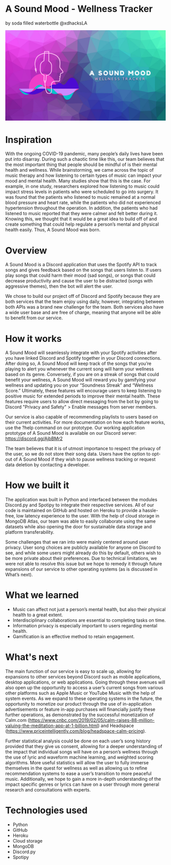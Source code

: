 # A Sound Mood - Wellness Tracker

by soda filled waterbottle @xdhacksLA

![logo](https://github.com/underHA/xdhacks-la-2020/blob/master/logo.png)



# Inspiration

With the ongoing COVID-19 pandemic, many people’s daily lives have been put into disarray. During such a chaotic time like this, our team believes that the most important thing that people should be mindful of is their mental health and wellness. While brainstorming, we came across the topic of music therapy and how listening to certain types of music can impact your mood and mental health. Many studies show that this is the case. For example, in one study, researchers explored how listening to  music could impact stress levels in patients who were scheduled to go into surgery. It was found that the patients who listened to music remained at a normal blood pressure and heart rate, while the patients who did not experienced hypertension throughout the operation. In addition, the patients who had listened to music reported that they were calmer and felt better during it. Knowing this, we thought that it would be a great idea to build off of and create something that could help regulate a person’s mental and physical health easily. Thus, A Sound Mood was born.

# Overview

A Sound Mood is a Discord application that uses the Spotify API to track songs and gives feedback based on the songs that users listen to. If users play songs that could harm their mood (sad songs), or songs that could decrease productivity and cause the user to be distracted (songs with aggressive themes), then the bot will alert the user. 

We chose to build our project off of Discord and Spotify because they are both services that the team enjoy using daily, however, integrating between both APIs was a brand new challenge for the team. Both services also have a wide user base and are free of charge, meaning that anyone will be able to benefit from our service.

# How it works

A Sound Mood will seamlessly integrate with your Spotify activities after you have linked Discord and Spotify together in your Discord connections. After doing so, A Sound Mood will keep track of the songs that you’re playing to alert you whenever the current song will harm your wellness based on its genre. Conversely, if you are on a streak of songs that could benefit your wellness, A Sound Mood will reward you by gamifying your wellness and updating you on your “Soundness Streak” and “Wellness Score.” Ultimately, these features will encourage users to keep listening to positive music for extended periods to improve their mental health. These features require users to allow direct messaging from the bot by going to Discord "Privacy and Safety" > Enable messages from server members. 

Our service is also capable of recommending playlists to users based on their current activities. For more documentation on how each feature works, use the ?help command on our prototype. Our working application prototype of A Sound Mood is available on our Discord server: https://discord.gg/AjbBMr2 

The team believes that it is of utmost importance to respect the privacy of the user, so we do not store their song data. Users have the option to opt-out of A Sound Mood if they wish to pause wellness tracking or request data deletion by contacting a developer.


# How we built it

The application was built in Python and interfaced between the modules Discord.py and Spotipy to integrate their respective services. All of our code is maintained on GitHub and hosted on Heroku to provide a hassle-free, low latency experience to the user. With the help of cloud storage in MongoDB Atlas, our team was able to easily collaborate using the same datasets while also opening the door for sustainable data storage and platform transferability.

Some challenges that we ran into were mainly centered around user privacy. User song choices are publicly available for anyone on Discord to see, and while some users might already do this by default, others wish to be more private about their preferences. Due to technical limitations, we were not able to resolve this issue but we hope to remedy it through future expansions of our service to other operating systems (as is discussed in What’s next).

# What we learned

- Music can affect not just a person’s mental health, but also their physical health to a great extent.
- Interdisciplinary collaborations are essential to completing tasks on time.
- Information privacy is especially important to users regarding mental health.
- Gamification is an effective method to retain engagement.

# What's next

The main function of our service is easy to scale up, allowing for expansions to other services beyond Discord such as mobile applications, desktop applications, or web applications. Going through these avenues will also open up the opportunity to access a user’s current songs from various other platforms such as Apple Music or YouTube Music with the help of system events. As we expand to these operating systems in the future, the opportunity to monetize our product through the use of in-application advertisements or feature in-app purchases will financially justify these further operations, as demonstrated by the successful monetization of Calm.com (https://www.cnbc.com/2019/02/05/calm-raises-88-million-valuing-the-meditation-app-at-1-billion.html) and Headspace (https://www.priceintelligently.com/blog/headspace-calm-pricing).

Further statistical analysis could be done on each user’s song history provided that they give us consent, allowing for a deeper understanding of the impact that individual songs will have on a person’s wellness through the use of lyric and waveform machine learning, and weighted scoring algorithms. More useful statistics will allow the user to fully immerse themselves in the quest for wellness as well as allowing us to refine recommendation systems to ease a user’s transition to more peaceful music. Additionally, we hope to gain a more in-depth understanding of the impact specific genres or lyrics can have on a user through more general research and consultations with experts.


# Technologies used

- Python
- GitHub
- Heroku
- Cloud storage
- MongoDB
- Discord.py
- Spotipy

